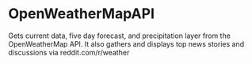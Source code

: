 # OpenWeatherMapAPI
Gets current data, five day forecast, and precipitation layer from the OpenWeatherMap API. It also gathers and displays top news stories and discussions via reddit.com/r/weather
